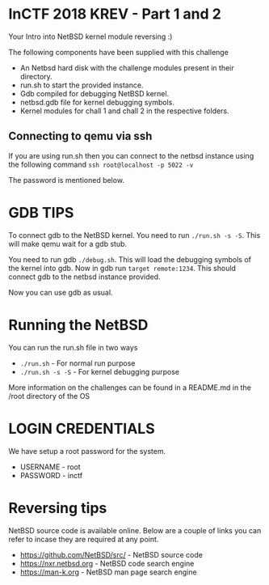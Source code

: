 # InCTF 2018 KREV - Part 1 and 2

Your Intro into NetBSD kernel module reversing :)

The following components have been supplied with this challenge
- An Netbsd hard disk with the challenge modules present in their directory.
- run.sh to start the provided instance.
- Gdb compiled for debugging NetBSD kernel.
- netbsd.gdb file for kernel debugging symbols.
- Kernel modules for chall 1 and chall 2 in the respective folders.

## Connecting to qemu via ssh

If you are using run.sh then you can connect to the netbsd instance using the following command
`ssh root@localhost -p 5022 -v`

The password is mentioned below.

# GDB TIPS

To connect gdb to the NetBSD kernel. You need to run `./run.sh -s -S`. This will make qemu wait for a gdb stub.

You need to run gdb `./debug.sh`. This will load the debugging symbols of the kernel into gdb. Now in gdb run `target remote:1234`. This should connect gdb to the netbsd instance provided.

Now you can use gdb as usual.

# Running the NetBSD 

You can run the run.sh file in two ways
- `./run.sh` - For normal run purpose
- `./run.sh -s -S` - For kernel debugging purpose

More information on the challenges can be found in a README.md in the /root directory of the OS

# LOGIN CREDENTIALS

We have setup a root password for the system.
- USERNAME - root
- PASSWORD - inctf

# Reversing tips
NetBSD source code is available online. Below are a couple of links you can refer to incase they are required at any point.

- https://github.com/NetBSD/src/  - NetBSD source code
- https://nxr.netbsd.org   - NetBSD code search engine
- https://man-k.org    - NetBSD man page search engine

